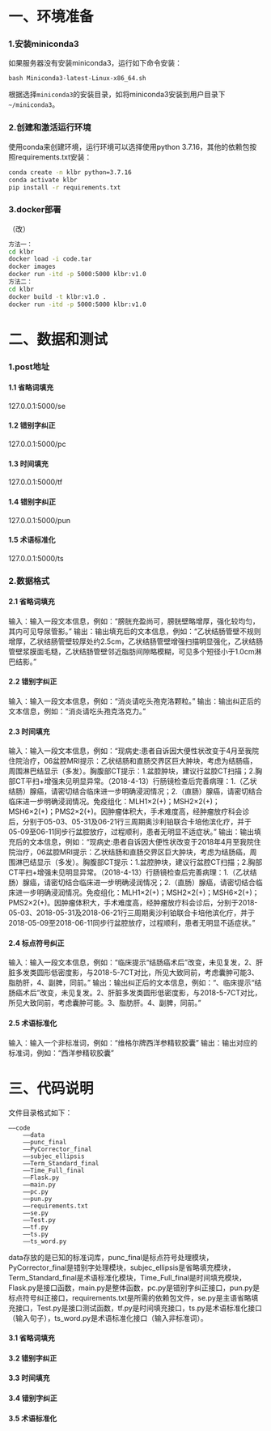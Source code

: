 # 一、环境准备

### 1.安装miniconda3

如果服务器没有安装miniconda3，运行如下命令安装：

```
bash Miniconda3-latest-Linux-x86_64.sh
```

根据选择`miniconda3`的安装目录，如将miniconda3安装到用户目录下`~/miniconda3`。

### 2.创建和激活运行环境

使用conda来创建环境，运行环境可以选择使用python 3.7.16，其他的依赖包按照requirements.txt安装：

```bash
conda create -n klbr python=3.7.16
conda activate klbr
pip install -r requirements.txt
```

### 3.docker部署
（改）
```bash
方法一：
cd klbr
docker load -i code.tar
docker images
docker run -itd -p 5000:5000 klbr:v1.0
方法二：
cd klbr
docker build -t klbr:v1.0 .
docker run -itd -p 5000:5000 klbr:v1.0
```

# 二、数据和测试

### 1.post地址
#### 1.1 省略词填充
127.0.0.1:5000/se
#### 1.2 错别字纠正
127.0.0.1:5000/pc
#### 1.3 时间填充
127.0.0.1:5000/tf
#### 1.4 错别字纠正
127.0.0.1:5000/pun
#### 1.5 术语标准化
127.0.0.1:5000/ts


### 2.数据格式
#### 2.1 省略词填充
输入：输入一段文本信息，例如：“膀胱充盈尚可，膀胱壁略增厚，强化较均匀，其内可见导尿管影。”
输出：输出填充后的文本信息，例如：“乙状结肠管壁不规则增厚，乙状结肠管壁较厚处约2.5cm，乙状结肠管壁增强扫描明显强化，乙状结肠管壁浆膜面毛糙，乙状结肠管壁邻近脂肪间隙略模糊，可见多个短径小于1.0cm淋巴结影。”
#### 2.2 错别字纠正
输入：输入一段文本信息，例如：“消炎请吃头孢克洛颗粒。”
输出：输出纠正后的文本信息，例如：“消炎请吃头孢克洛克力。”
#### 2.3 时间填充
输入：输入一段文本信息，例如：“现病史:患者自诉因大便性状改变于4月至我院住院治疗，06盆腔MRI提示：乙状结肠和直肠交界区巨大肿块，考虑为结肠癌，周围淋巴结显示（多发）。胸腹部CT提示：1.盆腔肿块，建议行盆腔CT扫描；2.胸部CT平扫+增强未见明显异常。（2018-4-13）行肠镜检查后完善病理：1.（乙状结肠）腺癌，请密切结合临床进一步明确浸润情况；2.（直肠）腺癌，请密切结合临床进一步明确浸润情况。免疫组化：MLH1×2(+)；MSH2×2(+)；MSH6×2(+)；PMS2×2(+)。因肿瘤体积大，手术难度高，经肿瘤放疗科会诊后，分别于05-03、05-31及06-21行三周期奥沙利铂联合卡培他滨化疗，并于05-09至06-11同步行盆腔放疗，过程顺利，患者无明显不适症状。”
输出：输出填充后的文本信息，例如：“现病史:患者自诉因大便性状改变于2018年4月至我院住院治疗，06盆腔MRI提示：乙状结肠和直肠交界区巨大肿块，考虑为结肠癌，周围淋巴结显示（多发）。胸腹部CT提示：1.盆腔肿块，建议行盆腔CT扫描；2.胸部CT平扫+增强未见明显异常。（2018-4-13）行肠镜检查后完善病理：1.（乙状结肠）腺癌，请密切结合临床进一步明确浸润情况；2.（直肠）腺癌，请密切结合临床进一步明确浸润情况。免疫组化：MLH1×2(+)；MSH2×2(+)；MSH6×2(+)；PMS2×2(+)。因肿瘤体积大，手术难度高，经肿瘤放疗科会诊后，分别于2018-05-03、2018-05-31及2018-06-21行三周期奥沙利铂联合卡培他滨化疗，并于2018-05-09至2018-06-11同步行盆腔放疗，过程顺利，患者无明显不适症状。”
#### 2.4 标点符号纠正
输入：输入一段文本信息，例如：“临床提示“结肠癌术后”改变，未见复发，2、肝脏多发类圆形低密度影，与2018-5-7CT对比，所见大致同前，考虑囊肿可能3、脂肪肝，4、副脾，同前。”
输出：输出纠正后的文本信息，例如：“、临床提示“结肠癌术后”改变，未见复发。2、肝脏多发类圆形低密度影，与2018-5-7CT对比，所见大致同前，考虑囊肿可能。3、脂肪肝。4、副脾，同前。”
#### 2.5 术语标准化
输入：输入一个非标准词，例如：“维格尔牌西洋参精软胶囊”
输出：输出对应的标准词，例如：“西洋参精软胶囊”


# 三、代码说明

文件目录格式如下：

```
——code
	——data
	——punc_final
	——PyCorrector_final
	——subjec_ellipsis
	——Term_Standard_final
	——Time_Full_final
	——Flask.py
	——main.py
	——pc.py
	——pun.py
	——requirements.txt
	——se.py
	——Test.py
	——tf.py
	——ts.py
	——ts_word.py

```

data存放的是已知的标准词库，punc_final是标点符号处理模块，PyCorrector_final是错别字处理模块，subjec_ellipsis是省略填充模块，Term_Standard_final是术语标准化模块，Time_Full_final是时间填充模块，Flask.py是接口函数，main.py是整体函数，pc.py是错别字纠正接口，pun.py是标点符号纠正接口，requirements.txt是所需的依赖包文件，se.py是主语省略填充接口，Test.py是接口测试函数，tf.py是时间填充接口，ts.py是术语标准化接口（输入句子），ts_word.py是术语标准化接口（输入非标准词）。

#### 3.1 省略词填充

#### 3.2 错别字纠正

#### 3.3 时间填充

#### 3.4 错别字纠正

#### 3.5 术语标准化




